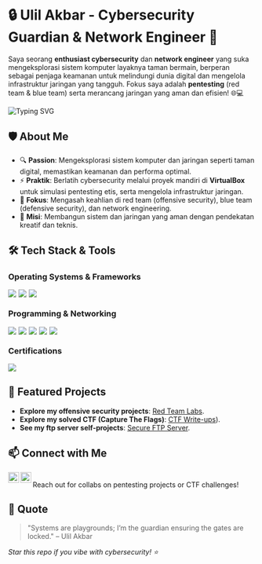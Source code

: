 # 🔒 Ulil Akbar - Cybersecurity Guardian & Network Engineer 👾

Saya seorang **enthusiast cybersecurity** dan **network engineer** yang suka mengeksplorasi sistem komputer layaknya taman bermain, berperan sebagai penjaga keamanan untuk melindungi dunia digital dan mengelola infrastruktur jaringan yang tangguh. Fokus saya adalah **pentesting** (red team & blue team) serta merancang jaringan yang aman dan efisien! 🌐💻

<img src="https://readme-typing-svg.herokuapp.com?font=Courier&size=40&pause=1000&color=00FF00&left=true&vCenter=true&width=500&lines=CYBERSECURITY;PENTESTING;ETHICAL+HACKING;NETWORK+ENGINEERING;RED+TEAM;BLUE+TEAM;SECURE+SYSTEMS" alt="Typing SVG" />

## 🛡️ About Me
- 🔍 **Passion**: Mengeksplorasi sistem komputer dan jaringan seperti taman digital, memastikan keamanan dan performa optimal.
- ⚡ **Praktik**: Berlatih cybersecurity melalui proyek mandiri di **VirtualBox** untuk simulasi pentesting etis, serta mengelola infrastruktur jaringan.
- 🎯 **Fokus**: Mengasah keahlian di red team (offensive security), blue team (defensive security), dan network engineering.
- 💾 **Misi**: Membangun sistem dan jaringan yang aman dengan pendekatan kreatif dan teknis.

## 🛠️ Tech Stack & Tools
### Operating Systems & Frameworks
<div style="display: flex; gap: 5px; flex-wrap: wrap;">
<img src="https://img.shields.io/badge/-Linux-0078D6?style=flat&logo=linux&logoColor=white" />
<img src="https://img.shields.io/badge/-Metasploit-E23B23?style=flat&logo=metasploit&logoColor=white" />
<img src="https://img.shields.io/badge/-Wireshark-1679A7?style=flat&logo=wireshark&logoColor=white" />
</div>

### Programming & Networking
<div style="display: flex; gap: 5px; flex-wrap: wrap;">
<img src="https://img.shields.io/badge/-Python-3776AB?style=flat&logo=python&logoColor=white" />
<img src="https://img.shields.io/badge/-Bash_Scripting-4EAA25?style=flat&logo=gnu-bash&logoColor=white" />
<img src="https://img.shields.io/badge/-JavaScript-F7DF1E?style=flat&logo=javascript&logoColor=black" />
<img src="https://img.shields.io/badge/-Server-6A6E3C?style=flat&logo=apache&logoColor=white" />
<img src="https://img.shields.io/badge/-Network_Engineering-FF6F00?style=flat&logo=cisco&logoColor=white" />
</div>

### Certifications
<div style="display: flex; gap: 5px; flex-wrap: wrap;">
<img src="https://img.shields.io/badge/-MTCNA-FF5733?style=flat&logo=mikrotik&logoColor=white" />
</div>

## 🚀 Featured Projects
- **Explore my offensive security projects**: [Red Team Labs](https://github.com/lilulil-akbar/red-team-labs).
- **Explore my solved CTF (Capture The Flags)**: [CTF Write-ups](https://github.com/lilulil-akbar/ctf-writeups)).
- **See my ftp server self-projects**: [Secure FTP Server](https://github.com/lilulil-akbar/ftps-vm-docs).

## 📫 Connect with Me
[<img align="left" alt="Email" width="22px" src="https://cdn.simpleicons.org/gmail/EF5350" />](mailto:ulil.akbar049@gmail.com)
[<img align="left" alt="Instagram" width="22px" src="https://cdn.simpleicons.org/instagram/E4405F" />](https://instagram.com/_ulil.akbar_)
<br /> 
Reach out for collabs on pentesting projects or CTF challenges!

## 🔐 Quote
> "Systems are playgrounds; I’m the guardian ensuring the gates are locked." – Ulil Akbar

*Star this repo if you vibe with cybersecurity! ⭐*



<!--
## Hi there 👋

**lilulil-akbar/lilulil-akbar** is a ✨ _special_ ✨ repository because its `README.md` (this file) appears on your GitHub profile.

Here are some ideas to get you started:

- 🔭 I’m currently working on ...
- 🌱 I’m currently learning ...
- 👯 I’m looking to collaborate on ...
- 🤔 I’m looking for help with ...
- 💬 Ask me about ...
- 📫 How to reach me: ...
- 😄 Pronouns: ...
- ⚡ Fun fact: ...
-->
